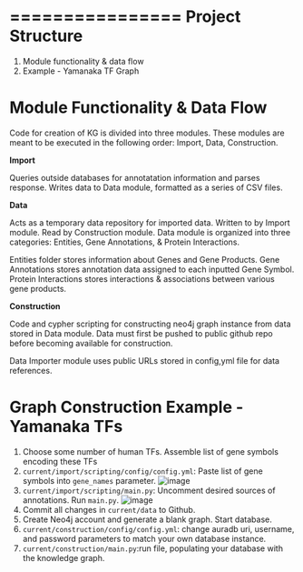 ================
Project Structure
================

1. Module functionality & data flow
2. Example - Yamanaka TF Graph

Module Functionality & Data Flow
=======
Code for creation of KG is divided into three modules. These modules are meant to be executed in the following order: Import, Data, Construction.

**Import**

Queries outside databases for annotatation information and parses response. Writes data to Data module, formatted as a series of CSV files.

**Data**

Acts as a temporary data repository for imported data. Written to by Import module. Read by Construction module. Data module is organized into three categories: Entities, Gene Annotations, & Protein Interactions. 

Entities folder stores information about Genes and Gene Products. Gene Annotations stores annotation data assigned to each inputted Gene Symbol. Protein Interactions stores interactions & associations between various gene products.

**Construction**

Code and cypher scripting for constructing neo4j graph instance from data stored in Data module. Data must first be pushed to public github repo before becoming available for construction.

Data Importer module uses public URLs stored in config,yml file for data references. 

Graph Construction Example - Yamanaka TFs
=========
1. Choose some number of human TFs. Assemble list of gene symbols encoding these TFs
2. `current/import/scripting/config/config.yml`: Paste list of gene symbols into `gene_names` parameter.
![image](https://user-images.githubusercontent.com/95512439/186543871-57dd7271-13bf-4871-ad9d-cd420ddeaa82.png)
3. `current/import/scripting/main.py`: Uncomment desired sources of annotations. Run `main.py`. 
![image](https://user-images.githubusercontent.com/95512439/186546230-361f95af-7bfb-4ba8-b28d-cdfe999d2717.png)
4. Commit all changes in `current/data` to Github.
5. Create Neo4j account and generate a blank graph. Start database.
6. `current/construction/config/config.yml`: change auradb uri, username, and password parameters to match your own database instance.
7. `current/construction/main.py`:run file, populating your database with the knowledge graph. 

